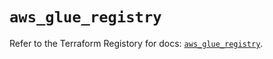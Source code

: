 # `aws_glue_registry`

Refer to the Terraform Registory for docs: [`aws_glue_registry`](https://registry.terraform.io/providers/hashicorp/aws/4.65.0/docs/resources/glue_registry).
